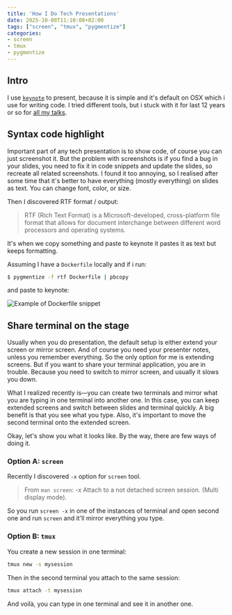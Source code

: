 ```yaml
---
title: 'How I Do Tech Presentations'
date: 2025-10-08T11:10:08+02:00
tags: ["screen", "tmux", "pygmentize"]
categories:
- screen
- tmux
- pygmentize
---
```


## Intro

I use [`keynote`](https://www.apple.com/in/keynote/) to present, because it is simple and it's default on OSX which i use for writing code.
I tried different tools, but i stuck with it for last 12 years or so for [all my talks](/pages/talks/).


## Syntax code highlight

Important part of any tech presentation is to show code, of course
you can just screenshot it. But the problem with screenshots is if you find
a bug in your slides, you need to fix it in code snippets and update the slides, so recreate
all related screenshots. I found it too annoying, so I realised after some time
that it's better to have everything (mostly everything) on slides as text. You can change
font, color, or size.

Then I discovered RTF format / output:  

> RTF (Rich Text Format) is a Microsoft-developed, cross-platform file format that allows for document interchange between different word processors and operating systems.

It's when we copy something and paste to keynote
it pastes it as text but keeps formatting.

Assuming I have a `Dockerfile` locally and if i run:

```bash
$ pygmentize -f rtf Dockerfile | pbcopy
```

and paste to keynote:

![Example of Dockerfile snippet](keynote-screenshot-docker.png)

<!-- ## Highlight specific lines -->
<!-- TODO: update later -->


## Share terminal on the stage

Usually when you do presentation, the default setup is either extend your screen or mirror screen.
And of course you need your presenter notes, unless you remember everything. So the only option
for me is extending screens. But if you want to share your terminal application, you are in trouble.
Because you need to switch to mirror screen, and usually it slows you down. 

What I realized recently is—you can create two terminals and mirror what you are typing in one terminal into another one. 
In this case, you can keep extended screens and switch between slides and terminal quickly.
A big benefit is that you see what you type. Also, it's important to move the second terminal onto the extended screen.

Okay, let's show you what it looks like. By the way, there are few ways of doing it.


### Option A: `screen`

Recently I discovered `-x` option for `screen` tool.

> From `man screen`:
> -x Attach to a not detached screen session. (Multi display mode).

So you run `screen -x` in one of the instances of terminal and open second 
one and run `screen` and it'll mirror everything you type. 

### Option B: `tmux`

You create a new session in one terminal:

```bash
tmux new -s mysession
```

Then in the second terminal you attach to the same session:

```bash
tmux attach -t mysession
```

And voilà, you can type in one terminal and see it in another one.